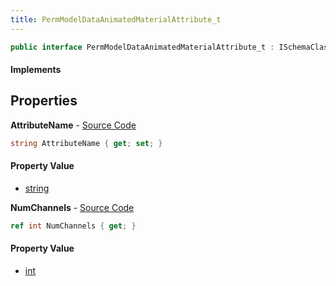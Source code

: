 ```yaml
---
title: PermModelDataAnimatedMaterialAttribute_t
---
```


```csharp
public interface PermModelDataAnimatedMaterialAttribute_t : ISchemaClass<PermModelDataAnimatedMaterialAttribute_t>, ISchemaField, ISchemaClass, INativeHandle
```

#### Implements

## Properties

**AttributeName** - [Source Code](https://github.com/swiftly-solution/swiftlys2/blob/main/managed/src/SwiftlyS2.Generated/Schemas/Interfaces/PermModelDataAnimatedMaterialAttribute_t.cs#L16)

```csharp
string AttributeName { get; set; }
```

#### Property Value

- [string](https://learn.microsoft.com/dotnet/api/system.string)

**NumChannels** - [Source Code](https://github.com/swiftly-solution/swiftlys2/blob/main/managed/src/SwiftlyS2.Generated/Schemas/Interfaces/PermModelDataAnimatedMaterialAttribute_t.cs#L18)

```csharp
ref int NumChannels { get; }
```

#### Property Value

- [int](https://learn.microsoft.com/dotnet/api/system.int32)

